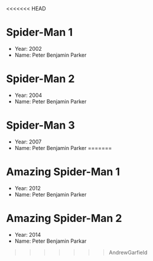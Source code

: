 <<<<<<< HEAD
# Spider-Man 1
- Year: 2002
- Name: Peter Benjamin Parker

# Spider-Man 2
- Year: 2004
- Name: Peter Benjamin Parker

# Spider-Man 3
- Year: 2007
- Name: Peter Benjamin Parker
=======
# Amazing Spider-Man 1
- Year: 2012
- Name: Peter Benjamin Parker

# Amazing Spider-Man 2
- Year: 2014
- Name: Peter Benjamin Parkar
>>>>>>> AndrewGarfield
